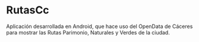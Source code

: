 # RutasCc
Aplicación desarrollada en Android, que hace uso del OpenData de Cáceres para mostrar las Rutas Parimonio, Naturales y Verdes de la ciudad.
